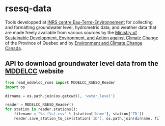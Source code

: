 # rsesq-data

Tools developped at [INRS centre Eau-Terre-Environnement](http://www.ete.inrs.ca/) for collecting and formatting groundwater level, hydrometric data, and weather data that are made freely available from various sources by the [Ministry of Sustainable Development, Environment, and Action against Climate Change ](http://www.mddelcc.gouv.qc.ca/) of the Province of Quebec and by [Environment and Climate Change Canada](https://ec.gc.ca/default.asp?lang=en&n=FD9B0E51-1).

## API to download groundwater level data from the [MDDELCC](http://www.mddelcc.gouv.qc.ca/eau/piezo/) website

```python
from read_mddelcc_rses import MDDELCC_RSESQ_Reader
import os

dirname = os.path.join(os.getcwd(), 'water_level')

reader = MDDELCC_RSESQ_Reader()
for station in reader.stations():
    filename = "%s (%s).csv" % (station['Name'], station['ID'])
    reader.save_station_to_csv(station['ID'], os.path.join(dirname, filename))
```

